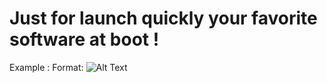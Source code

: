 # Just for launch quickly your favorite software at boot !
Example :
Format: ![Alt Text](https://i.imgur.com/3IGyScc.png)
